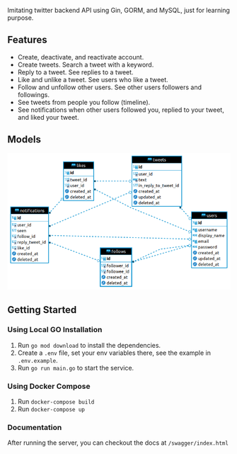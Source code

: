 Imitating twitter backend API using Gin, GORM, and MySQL, just for learning purpose. 

## Features
- Create, deactivate, and reactivate account.
- Create tweets. Search a tweet with a keyword.
- Reply to a tweet. See replies to a tweet.
- Like and unlike a tweet. See users who like a tweet.
- Follow and unfollow other users. See other users followers and followings.
- See tweets from people you follow (timeline).
- See notifications when other users followed you, replied to your tweet, and liked your tweet.

## Models
![Models](./docs/db_models.png)

## Getting Started
### Using Local GO Installation
1. Run `go mod download` to install the dependencies.
1. Create a `.env` file, set your env variables there, see the example in `.env.example`.
1. Run `go run main.go` to start the service.
### Using Docker Compose
1. Run `docker-compose build`
1. Run `docker-compose up`

### Documentation
After running the server, you can checkout the docs at `/swagger/index.html`
